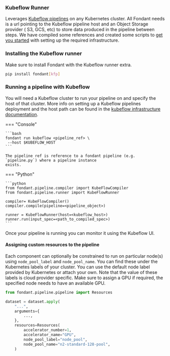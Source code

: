 ### Kubeflow Runner

Leverages [Kubeflow pipelines](https://www.kubeflow.org/docs/components/pipelines/v1/introduction/)
on any Kubernetes cluster.
All Fondant needs is a url pointing to the Kubeflow pipeline host and an Object Storage provider (
S3, GCS, etc) to store data produced in the pipeline between steps.
We have compiled some references and created some scripts
to [get you started](https://fondant.readthedocs.io/en/latest/infrastructure) with setting up the
required infrastructure.

### Installing the Kubeflow runner

Make sure to install Fondant with the Kubeflow runner extra.

```bash
pip install fondant[kfp]
```

### Running a pipeline with Kubeflow

You will need a Kubeflow cluster to run your pipeline on and specify the host of that cluster. More
info on setting up a Kubeflow pipelines deployment and the host path can be found in
the [kubeflow infrastructure documentation](kfp_infrastructure.md).

=== "Console"
    
    ```bash 
    fondant run kubeflow <pipeline_ref> \
     --host $KUBEFLOW_HOST
    ```
    
    The pipeline ref is reference to a fondant pipeline (e.g. `pipeline.py`) where a pipeline instance
    exists.


=== "Python"
    
    ```python
    from fondant.pipeline.compiler import KubeFlowCompiler
    from fondant.pipeline.runner import KubeFlowRunner
    
    compiler= KubeFlowCompiler()
    compiler.compile(pipeline=<pipeline_object>)

    runner = KubeFlowRunner(host=<kubeflow_host>)
    runner.run(input_spec=<path_to_compiled_spec>)
    ```

Once your pipeline is running you can monitor it using the Kubeflow UI.

#### Assigning custom resources to the pipeline

Each component can optionally be constrained to run on particular node(s) using `node_pool_label`
and `node_pool_name`. You can find these under the Kubernetes labels of your cluster.
You can use the default node label provided by Kubernetes or attach your own. Note that the value of
these labels is cloud provider specific. Make sure to assign a GPU if required, the specified node
needs to
have an available GPU.

```python
from fondant.pipeline.pipeline import Resources

dataset = dataset.apply(
    "...",
    arguments={
        ...,
    },
    resources=Resources(
        accelerator_number=1,
        accelerator_name="GPU",
        node_pool_label="node_pool",
        node_pool_name="n2-standard-128-pool",
    )
```